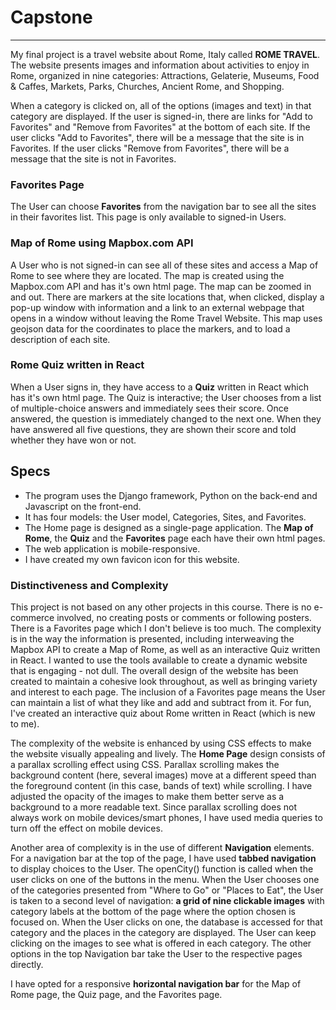 # Capstone
***
My final project is a travel website about Rome, Italy called **ROME TRAVEL**. The website presents images and information about activities to enjoy in Rome, organized in nine categories: Attractions, Gelaterie, Museums, Food & Caffes, Markets, Parks, Churches, Ancient Rome, and Shopping.

When a category is clicked on, all of the options (images and text) in that category are displayed. If the user is signed-in, there are links for "Add to Favorites" and "Remove from Favorites" at the bottom of each site. If the user clicks "Add to Favorites", there will be a message that the site is in Favorites. If the user clicks "Remove from Favorites", there will be a message that the site is not in Favorites.

### Favorites Page ###
The User can choose **Favorites** from the navigation bar to see all the sites in their favorites list. This page is only available to signed-in Users.

### Map of Rome using Mapbox.com API
A User who is not signed-in can see all of these sites and access a Map of Rome to see where they are located. The map is created using the Mapbox.com API and has it's own html page. The map can be zoomed in and out. There are markers at the site locations that, when clicked, display a pop-up window with information and a link to an external webpage that opens in a window without leaving the Rome Travel Website. This map uses geojson data for the coordinates to place the markers, and to load a description of each site.

### Rome Quiz written in React
When a User signs in, they have access to a **Quiz** written in React which has it's own html page. The Quiz is interactive; the User chooses from a list of multiple-choice answers and immediately sees their score. Once answered, the question is immediately changed to the next one. When they have answered all five questions, they are shown their score and told whether they have won or not.

## Specs
* The program uses the Django framework, Python on the back-end and Javascript on the front-end.
* It has four models: the User model, Categories, Sites, and Favorites.
* The Home page is designed as a single-page application. The **Map of Rome**, the **Quiz** and the **Favorites** page each have their own html pages.
* The web application is mobile-responsive.
* I have created my own favicon icon for this website.

### Distinctiveness and Complexity
This project is not based on any other projects in this course. There is no e-commerce involved, no creating posts or comments or following posters. There is a Favorites page which I don't believe is too much. The complexity is in the way the information is presented, including interweaving the Mapbox API to create a Map of Rome, as well as an interactive Quiz written in React. I wanted to use the tools available to create a dynamic website that is engaging - not dull. The overall design of the website has been created to maintain a cohesive look throughout, as well as bringing variety and interest to each page. The inclusion of a Favorites page means the User can maintain a list of what they like and add and subtract from it. For fun, I've created an interactive quiz about Rome written in React (which is new to me).

The complexity of the website is enhanced by using CSS effects to make the website visually appealing and lively. The **Home Page** design consists of a parallax scrolling effect using CSS. Parallax scrolling makes the background content (here, several images) move at a different speed than the foreground content (in this case, bands of text) while scrolling. I have adjusted the opacity of the images to make them better serve as a background to a more readable text. Since parallax scrolling does not always work on mobile devices/smart phones, I have used media queries to turn off the effect on mobile devices.

Another area of complexity is in the use of different **Navigation** elements. For a navigation bar at the top of the page, I have used **tabbed navigation** to display choices to the User. The openCity() function is called when the user clicks on one of the buttons in the menu. When the User chooses one of the categories presented from "Where to Go" or "Places to Eat", the User is taken to a second level of navigation: **a grid of nine clickable images** with category labels at the bottom of the page where the option chosen is focused on. When the User clicks on one, the database is accessed for that category and the places in the category are displayed. The User can keep clicking on the images to see what is offered in each category. The other options in the top Navigation bar take the User to the respective pages directly.

I have opted for a responsive **horizontal navigation bar** for the Map of Rome page, the Quiz page, and the Favorites page.


